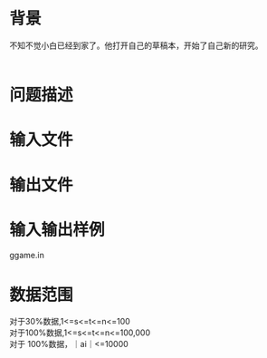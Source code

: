 

# 背景


<div align="left">
	不知不觉小白已经到家了。他打开自己的草稿本，开始了自己新的研究。<br/>
 
</div>

# 问题描述



# 输入文件



# 输出文件



# 输入输出样例


<div align="left">
	ggame.in
</div>

# 数据范围


<div>
	对于30%数据,1&lt;=s&lt;=t&lt;=n&lt;=100<br/>
对于100%数据,1&lt;=s&lt;=t&lt;=n&lt;=100,000<br/>
对于 100%数据，｜ai｜&lt;=10000
</div>
